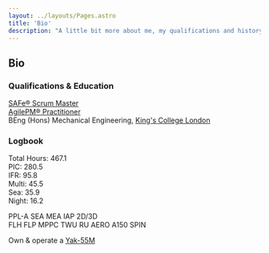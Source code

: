 ```yaml
---
layout: ../layouts/Pages.astro
title: 'Bio'
description: "A little bit more about me, my qualifications and history"
---
```

## Bio

### Qualifications & Education

[SAFe&#174; Scrum Master](https://scaledagile.com/training/safe-scrum-master/)  
[AgilePM&#174; Practitioner](https://apmg-international.com/product/agile-project-management-agilepmr-certification)  
BEng (Hons) Mechanical Engineering, [King's College London](https://kcl.ac.uk)  

### Logbook

Total Hours:  467.1  
PIC: 280.5  
IFR:  95.8  
Multi:  45.5  
Sea:  35.9  
Night:  16.2  

PPL-A SEA MEA IAP 2D/3D  
FLH FLP MPPC TWU RU AERO A150 SPIN  

Own & operate a [Yak-55M](/yak)